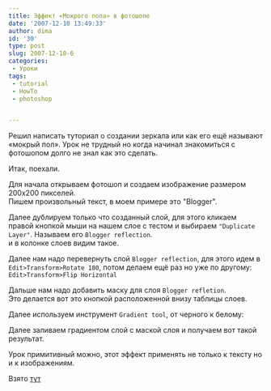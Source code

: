 ```yaml
---
title: Эффект «Мокрого пола» в фотошопе
date: '2007-12-10 13:49:33'
author: dima
id: '30'
type: post
slug: 2007-12-10-6
categories: 
 - Уроки
tags: 
 - tutorial
 - HowTo
 - photoshop


---
```


Решил написать туториал о создании зеркала или как его ещё называют «мокрый пол». Урок не трудный но когда начинал знакомиться с фотошопом долго не знал как это сделать.

Итак, поехали.

Для начала открываем фотошоп и создаем изображение размером 200x200 пикселей.  
Пишем произвольный текст, в моем примере это "Blogger".

Далее дублируем только что созданный слой, для этого кликаем правой кнопкой мыши на нашем слое с тестом и выбираем `"Duplicate Layer"`. Называем его `Blogger reflection`.  
и в колонке слоев видим такое.

Далее нам надо перевернуть слой `Blogger reflection`, для этого идем в `Edit>Transform>Rotate 180`, потом делаем ещё раз но уже по другому: `Edit>Transform>Flip Horizontal`

Дальше нам надо добавить маску для слоя `Blogger refletion`.  
Это делается вот это кнопкой расположенной внизу таблицы слоев.

Далее используем инструмент `Gradient tool`, от черного к белому:

Далее заливаем градиентом слой с маской слоя и получаем вот такой результат.

Урок примитивный можно, этот эффект применять не только к тексту но и к изображениям.

Взято [тут](http://dmpr0.blogspot.com/2007/07/blog-post.html "http://dmpr0.blogspot.com/2007/07/blog-post.html")